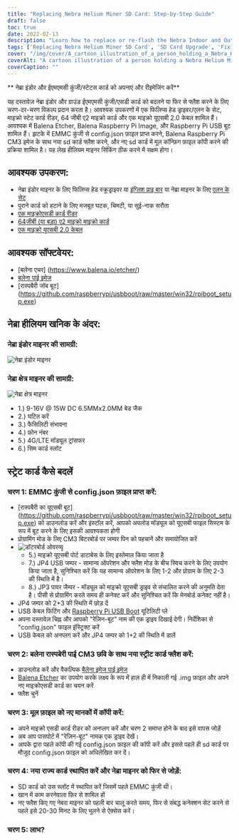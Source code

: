 ```yaml
---
title: "Replacing Nebra Helium Miner SD Card: Step-by-Step Guide"
draft: false
toc: true
date: 2022-02-13
description: "Learn how to replace or re-flash the Nebra Indoor and Outdoor EMMC Key/SD Card and fix Helium Miner syncing issues with this step-by-step guide."
tags: ['Replacing Nebra Helium Miner SD Card', 'SD Card Upgrade', 'Fix Helium Miner Syncing Issues', 'Nebra', 'Nebra Indoor Miner', 'Nebra Outdoor Miner', 'Balena Etcher', 'Helium Miner', 'Raspberry Pi Compute Module 3', 'RPiBoot', 'Upgrading Nebra Helium Miners SD Card', 'SD Card Replacement for Helium Miner', 'Resolving Synchronization Issues with Nebra Miner', 'Nebra Mining Equipment', 'Using Balena Etcher for SD Card Flashing', 'Helium Mining with Nebra Miner', 'Raspberry Pi Compute Module 3 in Helium Mining', 'RPiBoot for Raspberry Pi-based Mining', 'Miner SD Card Repair', 'Replacing EMMC Key on Nebra Miner']
cover: "/img/cover/A_cartoon_illustration_of_a_person_holding_a_Nebra_Helium_M.png"
coverAlt: "A cartoon illustration of a person holding a Nebra Helium Miner with an open panel revealing the SD card slot and the steps of the guide appearing as a guidebook floating above the device."
coverCaption: ""
---
```


 ** नेब्रा इंडोर और ईएमएमसी कुंजी/स्टेटस कार्ड को अपनाएं और रीइमेजिंग करें**  यह दस्तावेज़ नेब्रा इंडोर और ग्राउंड ईएमएमसी कुंजी/एसडी कार्ड को बदलने या फिर से फ्लैश करने के लिए चरण-दर-चरण विकल्प प्रदान करता है। आवश्यक उपकरणों में एक फिलिप्स हेड ड्राइवर/एलन के सेट, माइक्रो स्टेट कार्ड रीडर, 64 जीबी ए2 माइक्रो कार्ड और एक माइक्रो यूएसबी 2.0 केबल शामिल हैं। आवश्यक में Balena Etcher, Balena Raspberry Pi Image, और Raspberry Pi USB बूट शामिल हैं। झटके में EMMC कुंजी से config.json फ़ाइल प्राप्त करने, Balena Raspberry Pi CM3 इमेज के साथ नया sd कार्ड फ्लैश करने, और नए sd कार्ड में मूल कॉन्फ़िग फ़ाइल कॉपी करने की प्रक्रिया शामिल है। यह लेख हीलियम माइनर सिंकिंग ठीक करने में सक्षम होगा।  ## आवश्यक उपकरण: - नेब्रा इंडोर माइनर के लिए फिलिप्स हेड स्क्रूड्राइवर या [इंग्लिश प्राइ बार](https://amzn.to/3rLXVfc) या नेब्रा माइनर के लिए [एलन के सेट](https://amzn.to/34SlnOS) - पुराने कार्ड को हटाने के लिए मजबूत घटक, चिमटी, या सुई-नाक सरौता - [एक माइक्रोएसडी कार्ड रीडर](https://amzn.to/3Jl3U0w) - [64जीबी (या बड़ा) ए2 माइक्रो माइक्रो कार्ड](https://amzn.to/3oJtTqs) - [एक माइक्रो यूएसबी 2.0 केबल](https://amzn.to/3LxXYmA) ## आवश्यक सॉफ्टवेयर: - [बलेना एचर] (https://www.balena.io/etcher/) - [बलेना पाई इमेज](https://api.balena-cloud.com/download?deviceType=raspberrypi3-64&version=2.80.3+rev1.prod&fileType=.zip) - [रास्पबैरी जॉब बूट] (https://github.com/raspberrypi/usbboot/raw/master/win32/rpiboot_setup.exe)   ## नेब्रा हीलियम खनिक के अंदर: ### नेब्रा इंडोर माइनर की सामग्री: ![नेब्रा इंडोर माइनर](https://helium.nebra.com/media/photos/indoor/Indoor-internal-lights.png) ### नेब्रा क्षेत्र माइनर की सामग्री: ![नेब्रा क्षेत्र माइनर](https://helium.nebra.com/media/photos/outdoor/Inside-Interfaces.jpg)  - 1.) 9-16V @ 15W DC 6.5MMx2.0MM बेड जैक  - 2.) घटित करें  - 3.) फैसिलिटी संभावना  - 4.) फ़ोन नंबर  - 5.) 4G/LTE मॉड्यूल ट्रांसफर  - 6.) सिम कार्ड स्लॉट  ## स्ट्रेट कार्ड कैसे बदलें ### चरण 1: EMMC कुंजी से config.json फ़ाइल प्राप्त करें: - [रास्पबैरी का यूएसबी बूट] (https://github.com/raspberrypi/usbboot/raw/master/win32/rpiboot_setup.exe) को डाउनलोड करें और इंस्टॉल करें, आपको अपलोड मॉड्यूल को यूएसबी फाइल सिस्टम के रूप में बूट करने के लिए इसकी आवश्यकता होगी - प्रोग्रामिंग मोड के लिए CM3 बिटरबोर्ड पर जम्पर पिन को पहचानें और समायोजित करें  - ![डॉटरबोर्ड ओवरव्यू](https://helium.nebra.com/media/photos/outdoor/बेटीबोर्डब्रेकडाउन.png)    - 5.) माइक्रो यूएसबी पोर्ट डाटाबेस के लिए इस्तेमाल किया जाता है    - 7.) JP4 USB जम्पर - सामान्य ऑपरेशन और फ्लैश मोड के बीच स्विच करने के लिए उपयोग किया जाता है, सुनिश्चित करें कि यह सामान्य ऑपरेशन के लिए 1-2 और प्रोग्राम के लिए 2-3 की स्थिति में है।    - 8.) JP3 पावर जैम्पर - मॉड्यूल को माइक्रो यूएसबी ड्राइव से संचालित करने की अनुमति देता है। पीसी से प्रोग्रामिंग करते समय ही कनेक्ट करें और सुनिश्चित करें कि मेनबोर्ड कनेक्ट नहीं है।  - JP4 जम्पर को 2+3 की स्थिति में छोड़ दें  - USB केबल फिटिंग और [Raspberry Pi USB Boot](https://github.com/raspberrypi/usbboot/raw/master/win32/rpiboot_setup.exe) यूटिलिटी प्ले  - अपना दस्तावेज़ चिह्न और आपको "रेज़िन-बूट" नाम की एक ड्राइव दिखाई देगी। निर्देशिका से "config.json" फाइल इंस्ट्रिक्ट करें  - USB केबल को अनप्लग करें और JP4 जम्पर को 1+2 की स्थिति में डालें ### चरण 2: बलेना रास्पबेरी पाई CM3 छवि के साथ नया स्ट्रीट कार्ड फ्लैश करें: - डाउनलोड करें और वैकल्पिक [बैलेना इमेज पाई इमेज](https://api.balena-cloud.com/download?deviceType=raspberrypi3-64&version=2.80.3+rev1.prod&fileType=.zip) - [Balena Etcher](https://www.balena.io/etcher/) का उपयोग करके लक्ष्य के रूप में हाल ही में निकाली गई .img फ़ाइल और अपने नए माइक्रोएसडी कार्ड का चयन करें - फ्लैश चुनें ### चरण 3: मूल फ़ाइल को नए मानकों में कॉपी करें: - अपने माइक्रो एसडी कार्ड रीडर को अनप्लग करें और चरण 2 समाप्त होने के बाद इसे वापस जोड़ें - अब आप पासपोर्ट में "रेज़िन-बूट" नामक एक ड्राइव देखें।  - आपके द्वारा पहले कॉपी की गई config.json फ़ाइल की कॉपी करें और इससे पहले ही sd कार्ड पर मौजूद config.json फ़ाइल को अधिलेखित कर दें। ### चरण 4: नया राज्य कार्ड स्थापित करें और नेब्रा माइनर को फिर से जोड़ें:  - SD कार्ड को उस स्लॉट में स्थापित करें जिसमें पहले EMMC कुंजी थी।  - खान में काम करनेवाला फिर से शामिल हों  - नए फ्लैश किए गए नेबरा माइनर को पहली बार चालू करते समय, फिर से संबद्ध कनेक्शन सेट करने से पहले इसे 20-30 मिनट के लिए भूलने से ऐक्सेस करें। ### चरण 5: लाभ?    